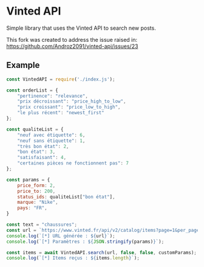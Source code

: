 # Vinted API

Simple library that uses the Vinted API to search new posts.

This fork was created to address the issue raised in: https://github.com/Androz2091/vinted-api/issues/23

## Example

```js
const VintedAPI = require('./index.js');

const orderList = {
    "pertinence": "relevance",
    "prix décroissant": "price_high_to_low",
    "prix croissant": "price_low_to_high",
    "le plus récent": "newest_first"
};

const qualiteList = {
    "neuf avec étiquette": 6,
    "neuf sans étiquette": 1,
    "très bon état": 2,
    "bon état": 3,
    "satisfaisant": 4,
    "certaines pièces ne fonctionnent pas": 7
};

const params = {
    price_form: 2,
    price_to: 200,
    status_ids: qualiteList["bon état"],
    marque: "Nike",
    pays: "FR",
}

const text = "chaussures";
const url = `https://www.vinted.fr/api/v2/catalog/items?page=1&per_page=500&search_text=${text}`;
console.log(`[*] URL générée : ${url}`);
console.log(`[*] Paramètres : ${JSON.stringify(params)}`);

const items = await VintedAPI.search(url, false, false, customParams);
console.log(`[*] Items reçus : ${items.length}`);
```
